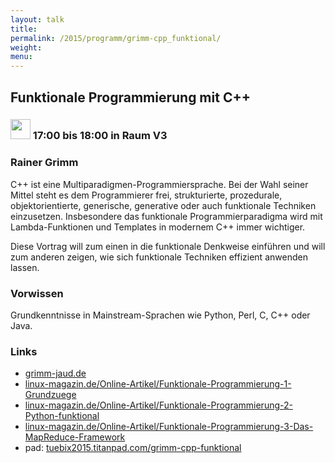 ```yaml
---
layout: talk
title:
permalink: /2015/programm/grimm-cpp_funktional/
weight: 
menu:
---
```

## Funktionale&nbsp;Programmierung&nbsp;mit&nbsp;C++

### <img height = "32" src="../../../images/talk.svg"> 17:00 bis 18:00 in Raum V3

### Rainer&nbsp;Grimm

C++ ist eine Multiparadigmen-Programmiersprache.
Bei der Wahl seiner Mittel steht es dem Programmierer frei, strukturierte, prozedurale, objektorientierte, generische, generative oder auch funktionale Techniken einzusetzen.
Insbesondere das funktionale Programmierparadigma wird mit Lambda-Funktionen und Templates in modernem C++ immer wichtiger.

Diese Vortrag will zum einen in die funktionale Denkweise einführen und will zum anderen zeigen, wie sich funktionale Techniken effizient anwenden lassen.

### Vorwissen

Grundkenntnisse in Mainstream-Sprachen wie Python, Perl, C, C++ oder Java.

### Links

- <a href="http://www.grimm-jaud.de" target="_blank">grimm-jaud.de</a>
- <a href="http://www.linux-magazin.de/Online-Artikel/Funktionale-Programmierung-1-Grundzuege" target="_blank">linux-magazin.de/Online-Artikel/Funktionale-Programmierung-1-Grundzuege</a>
- <a href="http://www.linux-magazin.de/Online-Artikel/Funktionale-Programmierung-2-Python-funktional" target="_blank">linux-magazin.de/Online-Artikel/Funktionale-Programmierung-2-Python-funktional</a>
- <a href="http://www.linux-magazin.de/Online-Artikel/Funktionale-Programmierung-3-Das-MapReduce-Framework" target="_blank">linux-magazin.de/Online-Artikel/Funktionale-Programmierung-3-Das-MapReduce-Framework</a>
- pad: <a href="https://tuebix2015.titanpad.com/grimm-cpp-funktional" target="_blank">tuebix2015.titanpad.com/grimm-cpp-funktional</a>
